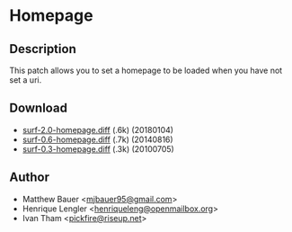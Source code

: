 Homepage
========

Description
-----------

This patch allows you to set a homepage to be loaded when you have not set a uri.

Download
--------

* [surf-2.0-homepage.diff](surf-2.0-homepage.diff) (.6k) (20180104)
* [surf-0.6-homepage.diff](surf-0.6-homepage.diff) (.7k) (20140816)
* [surf-0.3-homepage.diff](surf-0.3-homepage.diff) (.3k) (20100705)

Author
------

* Matthew Bauer <[mjbauer95@gmail.com](mailto:mjbauer95@gmail.com)>
* Henrique Lengler <[henriqueleng@openmailbox.org](mailto:henriqueleng@openmailbox.org)>
* Ivan Tham <[pickfire@riseup.net](mailto:pickfire@riseup.net)>
